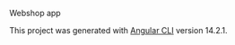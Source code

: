 Webshop app

This project was generated with [Angular CLI](https://github.com/angular/angular-cli) version 14.2.1.


